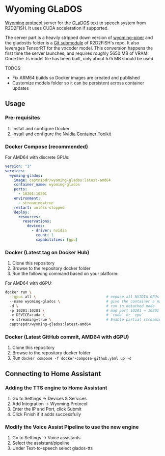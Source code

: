 # Wyoming GLaDOS

[Wyoming protocol](https://github.com/rhasspy/wyoming) server for the [GLaDOS](https://github.com/R2D2FISH/glados-tts) text to speech system from R2D2FISH. It uses CUDA acceleration if supported.

The server part is a heavily stripped down version of [wyoming-piper](https://github.com/rhasspy/wyoming-piper) and the gladostts folder is a [Git submodule](https://git-scm.com/book/en/v2/Git-Tools-Submodules) of R2D2FISH's repo. It also leverages TensorRT for the vocoder model. This conversion happens the first time the server launches, and requires roughly 5650 MB of VRAM. Once the .ts model file has been built, only about 575 MB should be used.

TODOS:
- Fix ARM64 builds so Docker images are created and published
- Customize models folder so it can be persistent across container updates

## Usage

### Pre-requisites
1. Install and configure Docker
2. Install and configure the [Nvidia Container Toolkit](https://docs.nvidia.com/datacenter/cloud-native/container-toolkit/latest/install-guide.html)

### Docker Compose (recommended)
For AMD64 with discrete GPUs:
```yaml
version: "3"
services:
  wyoming-glados:
    image: captnspdr/wyoming-glados:latest-amd64
    container_name: wyoming-glados
    ports:
      - 10201:10201
    environment:
      - streaming=true
    restart: unless-stopped
    deploy:
      resources:
        reservations:
          devices:
            - driver: nvidia
              count: 1
              capabilities: [gpu]
```


### Docker (Latest tag on Docker Hub)
1. Clone this repository
2. Browse to the repository docker folder
3. Run the following command based on your platform:
   
For AMD64 with dGPU:

```bash
docker run \
  --gpus all \                                # expose all NVIDIA GPUs
  --name wyoming-glados \                     # give the container a name
  -d \                                        # run in detached mode
  -p 10201:10201 \                            # map port 10201 → 10201
  -e DEVICE=cuda \                            # `cuda` or `cpu`
  -e streaming=true \                         # Enable partial streaming
  captnspdr/wyoming-glados:latest-amd64
```

### Docker (Latest GitHub commit, AMD64 with dGPU)
1. Clone this repository
2. Browse to the repository docker folder
3. Run ``docker compose -f docker-compose-github.yaml up -d``


## Connecting to Home Assistant
### Adding the TTS engine to Home Assistant
1. Go to Settings -> Devices & Services
2. Add Integration -> Wyoming Protocol
3. Enter the IP and Port, click Submit
4. Click Finish if it adds successfully

### Modify the Voice Assist Pipeline to use the new engine
1. Go to Settings -> Voice assistants
2. Select the assistant/pipeline
3. Under Text-to-speech select glados-tts
